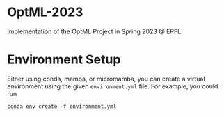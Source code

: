 # OptML-2023

Implementation of the OptML Project in Spring 2023 @ EPFL

# Environment Setup

Either using conda, mamba, or micromamba, you can create a virtual environment using the given `environment.yml` file. For example, you could run

```
conda env create -f environment.yml
```
